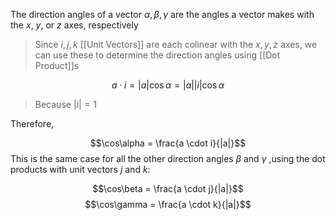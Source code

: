 The direction angles of a vector $\alpha, \beta, \gamma$  are the angles a vector makes with the $x$, $y$, or $z$ axes, respectively

> Since $i, j, k$ [[Unit Vectors]] are each colinear with the $x, y, z$ axes, we can use these to determine the direction angles using [[Dot Product]]s

$$a \cdot i  = |a| \cos\alpha = |a||i| \cos\alpha$$

> Because $|i| = 1$

Therefore, 

$$\cos\alpha = \frac{a \cdot i}{|a|}$$
This is the same case for all the other direction angles $\beta$ and $\gamma$ ,using the dot products with unit vectors $j$ and $k$:

$$\cos\beta = \frac{a \cdot j}{|a|}$$
$$\cos\gamma = \frac{a \cdot k}{|a|}$$
